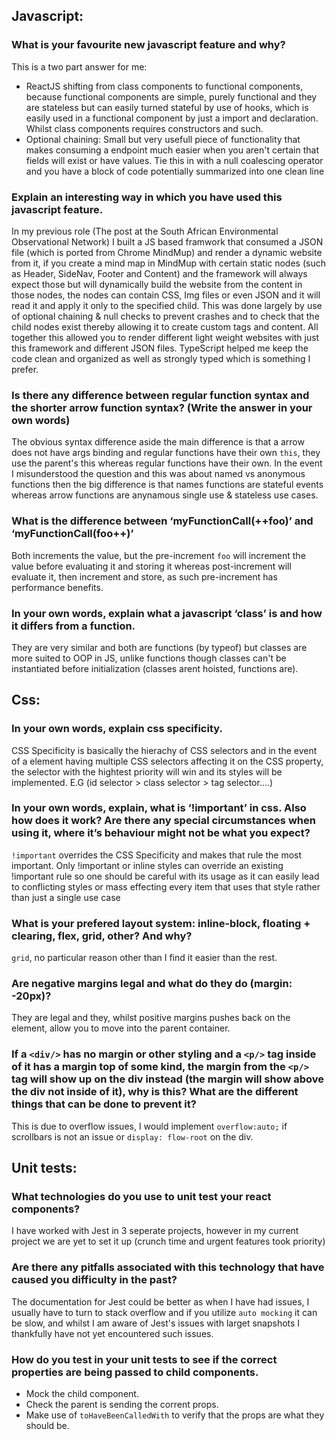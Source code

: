 ## Javascript:

### What is your favourite new javascript feature and why?
This is a two part answer for me:
- ReactJS shifting from class components to functional components, because functional components are simple, purely functional and they are stateless but can easily turned stateful by use of hooks, which is easily used in a functional component by just a import and declaration. Whilst class components requires constructors and such.
- Optional chaining: Small but very usefull piece of functionality that makes consuming a endpoint much easier when you aren't certain that fields will exist or have values. Tie this in with a null coalescing operator and you have a block of code potentially summarized into one clean line

### Explain an interesting way in which you have used this javascript feature.
In my previous role (The post at the South African Environmental Observational Network) I built a JS based framwork that consumed a JSON file (which is ported from Chrome MindMup) and render a dynamic website from it, if you create a mind map in MindMup with certain static nodes (such as Header, SideNav, Footer and Content) and the framework will always expect those but will dynamically build the website from the content in those nodes, the nodes can contain CSS, Img files or even JSON and it will read it and apply it only to the specified child. This was done largely by use of optional chaining & null checks to prevent crashes and to check that the child nodes exist thereby allowing it to create custom tags and content. All together this allowed you to render different light weight websites with just this framework and different JSON files. TypeScript helped me keep the code clean and organized as well as strongly typed which is something I prefer. 

### Is there any difference between regular function syntax and the shorter arrow function syntax? (Write the answer in your own words)
The obvious syntax difference aside the main difference is that a arrow does not have args binding and regular functions have their own `this`, they use the parent's this whereas regular functions have their own. In the event I misunderstood the question and this was about named vs anonymous functions then the big difference is that names functions are stateful events whereas arrow functions are anynamous single use & stateless use cases.

### What is the difference between ‘myFunctionCall(++foo)’   and  ‘myFunctionCall(foo++)’
Both increments the value, but the pre-increment `foo` will increment the value before evaluating it and storing it whereas post-increment will evaluate it, then increment and store, as such pre-increment has performance benefits. 

### In your own words, explain what a javascript ‘class’ is and how it differs from a function.
They are very similar and both are functions (by typeof) but classes are more suited to OOP in JS, unlike functions though classes can't be instantiated before initialization (classes arent hoisted, functions are).

## Css:

### In your own words, explain css specificity.
CSS Specificity is basically the hierachy of CSS selectors and in the event of a element having multiple CSS selectors affecting it on the CSS property, the selector with the hightest priority will win and its styles will be implemented. 
E.G (id selector > class selector > tag selector....)


### In your own words, explain, what is ‘!important’ in css.  Also how does it work?  Are there any special circumstances when using it, where it’s behaviour might not be what you expect?
`!important` overrides the CSS Specificity and makes that rule the most important. Only !important or inline styles can override an existing !important rule so one should be careful with its usage as it can easily lead to conflicting styles or mass effecting every item that uses that style rather than just a single use case

### What is your prefered layout system: inline-block, floating + clearing, flex, grid, other?  And why?
`grid`, no particular reason other than I find it easier than the rest. 

### Are negative margins legal and what do they do (margin: -20px)?
They are legal and they, whilst positive margins pushes back on the element, allow you to move into the parent container.

### If a `<div/>` has no margin or other styling and a `<p/>` tag inside of it has a margin top of some kind, the margin from the `<p/>` tag will show up on the div instead (the margin will show above the div not inside of it), why is this?  What are the different things that can be done to prevent it?
This is due to overflow issues, I would implement `overflow:auto;` if scrollbars is not an issue or `display: flow-root` on the div. 

## Unit tests:

### What technologies do you use to unit test your react components?
I have worked with Jest in 3 seperate projects, however in my current project we are yet to set it up (crunch time and urgent features took priority)

### Are there any pitfalls associated with this technology that have caused you difficulty in the past?
The documentation for Jest could be better as when I have had issues, I usually have to turn to stack overflow and if you utilize `auto mocking` it can be slow, and whilst I am aware of Jest's issues with larget snapshots I thankfully have not yet encountered such issues.

### How do you test in your unit tests to see if the correct properties are being passed to child components.
- Mock the child component.
- Check the parent is sending the corrent props.
- Make use of `toHaveBeenCalledWith` to verify that the props are what they should be.
